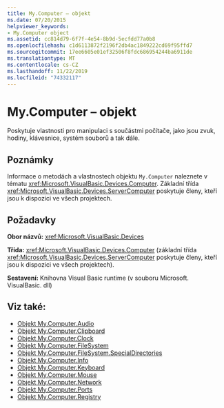```yaml
---
title: My.Computer – objekt
ms.date: 07/20/2015
helpviewer_keywords:
- My.Computer object
ms.assetid: cc814d79-6f7f-4e54-8b9d-5ecfdd77a0b8
ms.openlocfilehash: c1d6113872f2196f2db4ac1849222cd69f95ffd7
ms.sourcegitcommit: 17ee6605e01ef32506f8fdc686954244ba6911de
ms.translationtype: MT
ms.contentlocale: cs-CZ
ms.lasthandoff: 11/22/2019
ms.locfileid: "74332117"
---
```

# <a name="mycomputer-object"></a>My.Computer – objekt
Poskytuje vlastnosti pro manipulaci s součástmi počítače, jako jsou zvuk, hodiny, klávesnice, systém souborů a tak dále.  
  
## <a name="remarks"></a>Poznámky  
 Informace o metodách a vlastnostech objektu `My.Computer` naleznete v tématu <xref:Microsoft.VisualBasic.Devices.Computer>. Základní třída <xref:Microsoft.VisualBasic.Devices.ServerComputer> poskytuje členy, kteří jsou k dispozici ve všech projektech.  
  
## <a name="requirements"></a>Požadavky  
 **Obor názvů:** <xref:Microsoft.VisualBasic.Devices>  
  
 **Třída:** <xref:Microsoft.VisualBasic.Devices.Computer> (základní třída <xref:Microsoft.VisualBasic.Devices.ServerComputer> poskytuje členy, kteří jsou k dispozici ve všech projektech).  
  
 **Sestavení:** Knihovna Visual Basic runtime (v souboru Microsoft. VisualBasic. dll)  
  
## <a name="see-also"></a>Viz také:

- [Objekt My.Computer.Audio](../../../visual-basic/language-reference/objects/my-computer-audio-object.md)
- [Objekt My.Computer.Clipboard](../../../visual-basic/language-reference/objects/my-computer-clipboard-object.md)
- [Objekt My.Computer.Clock](../../../visual-basic/language-reference/objects/my-computer-clock-object.md)
- [Objekt My.Computer.FileSystem](../../../visual-basic/language-reference/objects/my-computer-filesystem-object.md)
- [Objekt My.Computer.FileSystem.SpecialDirectories](../../../visual-basic/language-reference/objects/my-computer-filesystem-specialdirectories-object.md)
- [Objekt My.Computer.Info](../../../visual-basic/language-reference/objects/my-computer-info-object.md)
- [Objekt My.Computer.Keyboard](../../../visual-basic/language-reference/objects/my-computer-keyboard-object.md)
- [Objekt My.Computer.Mouse](../../../visual-basic/language-reference/objects/my-computer-mouse-object.md)
- [Objekt My.Computer.Network](../../../visual-basic/language-reference/objects/my-computer-network-object.md)
- [Objekt My.Computer.Ports](../../../visual-basic/language-reference/objects/my-computer-ports-object.md)
- [Objekt My.Computer.Registry](../../../visual-basic/language-reference/objects/my-computer-registry-object.md)
